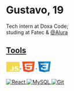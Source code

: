 # Gustavo, 19 

<p> Tech intern at Doxa Code; <br>
 studing at Fatec & <a href="https://github.com/alura-cursos"> @Alura</p>

 <h2> Tools </h2>
<div style="display: inline_block">
<img align="center" alt="JavaScript" height="28" width="38" src="https://raw.githubusercontent.com/devicons/devicon/master/icons/javascript/javascript-plain.svg">
<img align="center" alt="HTML5" height="30" width="40" src="https://raw.githubusercontent.com/devicons/devicon/master/icons/html5/html5-original.svg">
<img align="center" alt="CSS3" height="30" width="40" src="https://raw.githubusercontent.com/devicons/devicon/master/icons/css3/css3-original.svg">
 <br>
 <br>
<img align="center" alt="React" height="30" width="40" src="https://cdn.jsdelivr.net/gh/devicons/devicon/icons/react/react-original.svg">
 <img align="center" alt="MySQL" height="30" width="40" src="https://user-images.githubusercontent.com/113216494/200642998-11f914dc-dbe6-4b13-9d1a-7a86c17ddc3b.png"> 
<img align="center" alt="Git" height="30" width="40" src="https://cdn.jsdelivr.net/gh/devicons/devicon/icons/git/git-original.svg"> 
</div>


